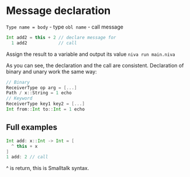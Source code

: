 
# Message declaration

`Type name = body` -  type
`obl name` - call message


```Scala
Int add2 = this + 2 // declare message for
  1 add2            // call
```
Assign the result to a variable and output its value
`niva run main.niva`

As you can see, the declaration and the call are consistent.
Declaration of binary and unary work the same way:

```Scala
// Binary
ReceiverType op arg = [...]
Path / x::String = 1 echo
// Keyword
ReceiverType key1 key2 = [...]
Int from::Int to::Int = 1 echo
```

## Full examples
```Scala
Int add: x::Int -> Int = [
  ^ this + x
]
1 add: 2 // call
```

^ is return, this is Smalltalk syntax. 